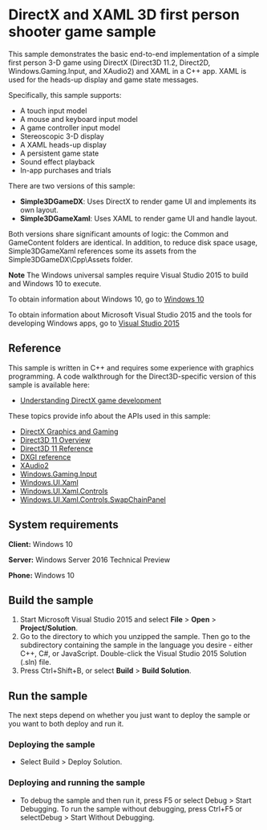 <!---
  category: Gaming
--->

# DirectX and XAML 3D first person shooter game sample

This sample demonstrates the basic end-to-end implementation of a simple first person 3-D game using DirectX (Direct3D 11.2, Direct2D, Windows.Gaming.Input, and XAudio2) and XAML in a C++ app. XAML is used for the heads-up display and game state messages.

Specifically, this sample supports:

- A touch input model
- A mouse and keyboard input model
- A game controller input model
- Stereoscopic 3-D display
- A XAML heads-up display
- A persistent game state
- Sound effect playback
- In-app purchases and trials

There are two versions of this sample:

- **Simple3DGameDX**: Uses DirectX to render game UI and implements its own layout.
- **Simple3DGameXaml**: Uses XAML to render game UI and handle layout.

Both versions share significant amounts of logic: the Common and GameContent folders are identical. In addition, to reduce disk space usage, Simple3DGameXaml references some its assets from the Simple3DGameDX\Cpp\Assets folder.

**Note** The Windows universal samples require Visual Studio 2015 to build and Windows 10 to execute.
 
To obtain information about Windows 10, go to [Windows 10](http://go.microsoft.com/fwlink/?LinkID=532421)

To obtain information about Microsoft Visual Studio 2015 and the tools for developing Windows apps, go to [Visual Studio 2015](http://go.microsoft.com/fwlink/?LinkID=532422)

## Reference

This sample is written in C++ and requires some experience with graphics programming. A code walkthrough for the Direct3D-specific version of this sample is available here:

- [Understanding DirectX game development](http://msdn.microsoft.com/library/windows/apps/hh780567)

These topics provide info about the APIs used in this sample:

- [DirectX Graphics and Gaming](http://msdn.microsoft.com/library/windows/apps/ee663274)
- [Direct3D 11 Overview](http://msdn.microsoft.com/library/windows/apps/ff476345)
- [Direct3D 11 Reference](http://msdn.microsoft.com/library/windows/apps/ff476147)
- [DXGI reference](http://msdn.microsoft.com/library/windows/apps/bb205169)
- [XAudio2](http://msdn.microsoft.com/library/windows/apps/hh405049)
- [Windows.Gaming.Input](http://msdn.microsoft.com/library/windows/apps/windows.gaming.input)
- [Windows.UI.Xaml](http://msdn.microsoft.com/library/windows/apps/br209045)
- [Windows.UI.Xaml.Controls](http://msdn.microsoft.com/library/windows/apps/br227716)
- [Windows.UI.Xaml.Controls.SwapChainPanel](http://msdn.microsoft.com/en-us/library/windows/apps/windows.ui.xaml.controls.swapchainpanel)

## System requirements

**Client:** Windows 10

**Server:** Windows Server 2016 Technical Preview

**Phone:** Windows 10

## Build the sample

1. Start Microsoft Visual Studio 2015 and select **File** \> **Open** \> **Project/Solution**.
2. Go to the directory to which you unzipped the sample. Then go to the subdirectory containing the sample in the language you desire - either C++, C#, or JavaScript. Double-click the Visual Studio 2015 Solution (.sln) file. 
3. Press Ctrl+Shift+B, or select **Build** \> **Build Solution**. 

## Run the sample

The next steps depend on whether you just want to deploy the sample or you want to both deploy and run it.

### Deploying the sample

- Select Build > Deploy Solution. 

### Deploying and running the sample

- To debug the sample and then run it, press F5 or select Debug >  Start Debugging. To run the sample without debugging, press Ctrl+F5 or selectDebug > Start Without Debugging. 